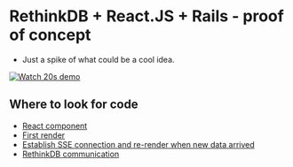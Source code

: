# RethinkDB + React.JS + Rails - proof of concept

* Just a spike of what could be a cool idea.

[![Watch 20s demo](http://img.youtube.com/vi/P9Upn194b9M/0.jpg)](https://www.youtube.com/watch?v=P9Upn194b9M)

## Where to look for code

* [React component](https://github.com/arkency/rethinkdb-reactjs/blob/master/app/assets/javascripts/components/show_article.js.coffee)
* [First render](https://github.com/arkency/rethinkdb-reactjs/blob/master/app/views/articles/show.html.erb#L4)
* [Establish SSE connection and re-render when new data arrived](https://github.com/arkency/rethinkdb-reactjs/blob/master/app/assets/javascripts/application.js.coffee#L12)
* [RethinkDB communication](https://github.com/arkency/rethinkdb-reactjs/blob/master/app/controllers/start_controller.rb#L26)
